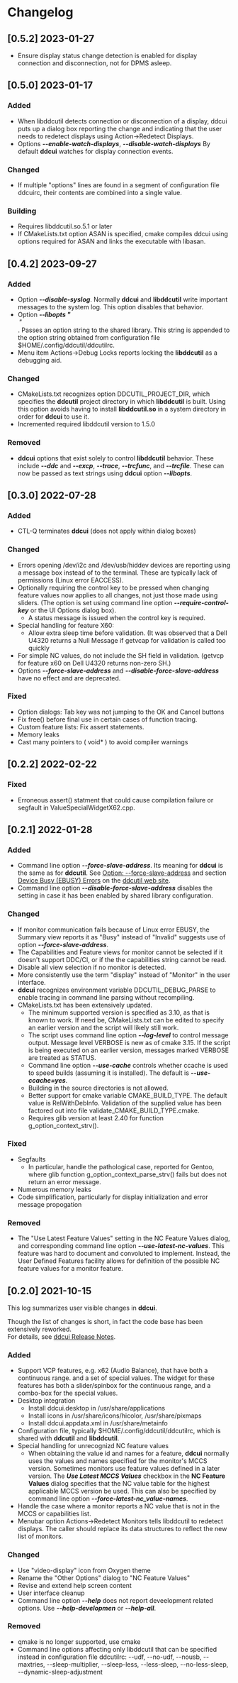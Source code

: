 # Changelog

## [0.5.2] 2023-01-27 

- Ensure display status change detection is enabled for display connection
  and disconnection, not for DPMS asleep.

## [0.5.0] 2023-01-17

### Added

- When libddcutil detects connection or disconnection of a display, ddcui 
  puts up a dialog box reporting the change and indicating that the user
  needs to redetect displays using Action->Redetect Displays.
- Options ***--enable-watch-displays***, ***--disable-watch-displays***
  By default **ddcui** watches for display connection events.

### Changed

- If multiple "options" lines are found in a segment of configuration file
  ddcuirc, their contents are combined into a single value.

### Building

- Requires libddcutil.so.5.1 or later
- If CMakeLists.txt option ASAN is specified, cmake compiles ddcui 
using options required for ASAN and links the executable with libasan.

## [0.4.2] 2023-09-27

### Added

- Option ***--disable-syslog***.  Normally **ddcui** and **libddcutil** write
  important messages to the system log.  This option disables that behavior.
- Option ***--libopts "<option string>"***.  Passes an option string to the 
  shared library.  This string is appended to the option string obtained 
  from configuration file $HOME/.config/ddcutil/ddcutilrc.
- Menu item Actions->Debug Locks reports locking the **libddcutil** as a
  debugging aid.

### Changed

- CMakeLists.txt recognizes option DDCUTIL_PROJECT_DIR, which specifies the
  **ddcutil** project directory in which **libddcutil** is built. Using this
  option avoids having to install **libddcutil.so** in a system directory in 
  order for **ddcui** to use it.
- Incremented required libddcutil version to 1.5.0

### Removed

- **ddcui** options that exist solely to control **libddcutil** behavior.
These include ***--ddc*** and ***--excp***, ***--trace***, ***--trcfunc***, and ***--trcfile***. 
  These can now be passed as text strings using **ddcui** option ***--libopts***.


## [0.3.0] 2022-07-28

### Added
- CTL-Q terminates **ddcui** (does not apply within dialog boxes)

### Changed
- Errors opening /dev/i2c and /dev/usb/hiddev devices are reporting using a message box
  instead of to the terminal. These are typically lack of permissions (Linux error EACCESS).
- Optionally requiring the control key to be pressed when changing feature values now applies
  to all changes, not just those made using sliders. (The option is set using command line 
  option ***--require-control-key*** or the UI Options dialog box).
  - A status message is issued when the control key is required.
- Special handling for feature X60: 
  - Allow extra sleep time before validation.  (It was observed that a Dell U4320 returns
    a Null Message if getvcap for validation is called too quickly
- For simple NC values, do not include the SH field in validation.
  (getvcp for feature x60 on Dell U4320 returns non-zero SH.)
- Options ***--force-slave-address*** and ***--disable-force-slave-address*** have no effect
  and are deprecated.

### Fixed
- Option dialogs: Tab key was not jumping to the OK and Cancel buttons
- Fix free() before final use in certain cases of function tracing.
- Custom feature lists: Fix assert statements.
- Memory leaks
- Cast many pointers to ( void* ) to avoid compiler warnings

## [0.2.2] 2022-02-22

### Fixed
- Erroneous assert() statment that could cause compilation failure or segfault in ValueSpecialWidgetX62.cpp.

## [0.2.1] 2022-01-28

### Added
- Command line option ***--force-slave-address***. Its meaning for **ddcui** is the same as for **ddcutil**.
  See [Option: --force-slave-address](https://www.ddcutil.com/other_options/#option-force-slave-address) 
  and section [Device Busy (EBUSY) Errors](https://www.ddcutil.com/release_notes/#device-busy-ebusy-errors) 
  on the [ddcutil web site](https://www.ddcutil.com). 
- Command line option ***--disable-force-slave-address*** disables the setting in case it has been 
  enabled by shared library configuration. 

### Changed
- If monitor communication fails because of Linux error EBUSY, the Summary view reports
  it as "Busy" instead of "Invalid" suggests use of option ***--force-slave-address***.
- The Capabilities and Feature views for monitor cannot be selected if it doesn't support 
  DDC/CI, or if the the capabilities string cannot be read.
- Disable all view selection if no monitor is detected.
- More consistently use the term "display" instead of "Monitor" in the user interface.
- **ddcui** recognizes environment variable DDCUTIL_DEBUG_PARSE to enable tracing in 
  command line parsing without recompiling.
- CMakeLists.txt has been extensively updated.
  - The minimum supported version is specified as 3.10, as that is known to work.
    If need be, CMakeLists.txt can be edited to specify	an earlier version and 
	the script will likely still work.
  - The script uses command line option ***--log-level*** to control message output.
    Message level VERBOSE is new as of cmake 3.15. If the script is being executed
	on an earlier version, messages marked VERBOSE are treated as STATUS. 
  - Command line option ***--use-cache*** controls whether ccache is used to speed
    builds (assuming it is installed). The default is ***--use-ccache=yes***. 
  - Building in the source directories is not allowed.
  - Better support for cmake variable CMAKE_BUILD_TYPE. The default value is 
    RelWithDebInfo. Validation of the supplied value  has been factored out into 
	file validate_CMAKE_BUILD_TYPE.cmake.
  - Requires glib version at least 2.40 for function g_option_context_strv().

### Fixed 
- Segfaults
  - In particular, handle the pathological case, reported for Gentoo, where
    glib function g_option_context_parse_strv() fails but does not return 
	an error message.
- Numerous memory leaks
- Code simplification, particularly for display initialization and error 
  message propogation

### Removed
- The "Use Latest Feature Values" setting in the NC Feature Values dialog, and
  corresponding command line option ***--use-latest-nc-values***.  This feature
  was hard to document and convoluted to implement. Instead, the User Defined
  Features facility allows for definition of the possible NC feature values
  for a monitor feature.

## [0.2.0] 2021-10-15 

This log summarizes user visible changes in **ddcui**. 

Though the list of changes is short, in fact the code base has been extensively reworked.  
For details, see [ddcui Release Notes](https://www.ddcutil.com/ddcui_release_notes).

### Added
- Support VCP features, e.g. x62 (Audio Balance), that have both a continuous 
  range. and a set of special values. The widget for these features has both a
  slider/spinbox for  the continuous range, and a combo-box for the special values.
- Desktop integration
   - Install ddcui.desktop in /usr/share/applications
   - Install icons in /usr/share/icons/hicolor, /usr/share/pixmaps
   - Install ddcui.appdata.xml in /usr/share/metainfo
- Configuration file, typically $HOME/.config/ddcutil/ddcutilrc, which is shared
  with **ddcutil** and **libddcutil**. 
- Special handling for unrecognizd NC feature values
  - When  obtaining the value id and names for a feature, **ddcui** normally uses the 
    values and names specified for the monitor's MCCS version.  Sometimes monitors 
    use feature values defined in a later version. The ***Use Latest MCCS Values*** 
    checkbox in the **NC Feature Values** dialog specifies that the NC value table 
    for the highest applicable MCCS version be used.  This can also be specified by 
    command line option ***--force-latest-nc_value-names***.
 - Handle the case where a monitor reports a NC value that is not in 
   the MCCS or capabilities list.
- Menubar option Actions->Redetect Monitors tells libddcutil to redetect displays. 
  The caller should replace its data structures to reflect the new list of monitors.

### Changed
- Use "video-display" icon from Oxygen theme
- Rename the "Other Options" dialog to "NC Feature Values"
- Revise and extend help screen content
- User interface cleanup
- Command line option ***--help*** does not report deveelopment related options.
  Use ***--help-developmen*** or ***--help-all***.

### Removed
- qmake is no longer supported, use cmake
- Command line options affecting only libddcutil that can be specified instead
  in configuration file ddcutilrc: --udf, --no-udf, --nousb, --maxtries, 
  --sleep-multiplier, --sleep-less, --less-sleep, --no-less-sleep, 
  --dynamic-sleep-adjustment

